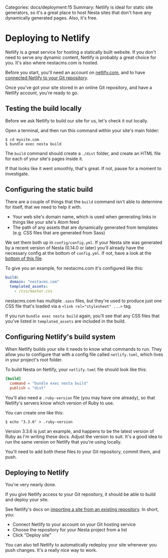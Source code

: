 Categories: docs/deployment:15
Summary: Netlify is ideal for static site generators, so it's a great place to host Nesta sites that don't have any dynamically generated pages. Also, it's free.

# Deploying to Netlify

Netlify is a great service for hosting a statically built website. If you don't need to serve any dynamic content, Netlify is probably a great choice for you. It's also where nestacms.com is hosted.

Before you start, you'll need an account on [netlify.com], and to have [connected Netlify to your Git repository].

Once you've got your site stored in an online Git repository, and have a Netlify account, you're ready to go.

## Testing the build locally

Before we ask Netlify to build our site for us, let's check it out locally.

Open a terminal, and then run this command within your site's main folder:

    $ cd mysite.com
    $ bundle exec nesta build

The `build` command should create a `./dist` folder, and create an HTML file for each of your site's pages inside it.

If that looks like it went smoothly, that's great. If not, pause for a moment to investigate.

## Configuring the static build

There are a couple of things that the `build` command isn't able to determine for itself, that we need to help it with.

- Your web site's domain name, which is used when generating links in things like your site's Atom feed
- The path of any assets that are dynamically generated from templates (e.g. CSS files that are generated from Sass)

We set them both up in `config/config.yml`. If your Nesta site was generated by a recent version of Nesta (0.14.0 or later) you'll already have the necessary config at the bottom of `config.yml`. If not, have a look at the [bottom of this file].

To give you an example, for nestacms.com it's configured like this:

```yaml
build:
  domain: "nestacms.com"
  templated_assets:
    - /css/master.css
```

nestacms.com has multiple `.sass` files, but they're used to produce just one CSS file that's loaded via a `<link rel="stylesheet" ...>` tag.

If you run `bundle exec nesta build` again, you'll see that any CSS files that you've listed in `templated_assets` are included in the build.

[bottom of this file]: https://github.com/gma/nesta/blob/main/templates/config/config.yml

## Configuring Netlify's build system

When Netlify builds your site it needs to know what commands to run. They allow you to configure that with a config file called `netlify.toml`, which lives in your project's root folder.

To build Nesta on Netlify, your `netlify.toml` file should look like this:

```toml
[build]
  command = "bundle exec nesta build"
  publish = "dist"
```

You'll also need a `.ruby-version` file (you may have one already), so that Netlify's servers know which version of Ruby to use.

You can create one like this:

    $ echo "3.3.6" > .ruby-version

Version 3.3.6 is just an example, and happens to be the latest version of Ruby as I'm writing these docs. Adjust the version to suit. It's a good idea to run the same version on Netlify that you're using locally.

You'll need to add both these files to your Git repository, commit them, and push.

## Deploying to Netlify

You're very nearly done.

If you give Netlify access to your Git repository, it should be able to build and deploy your site.

See Netlify's docs on [importing a site from an existing repository]. In short, you:

- Connect Netlify to your account on your Git hosting service
- Choose the repository for your Nesta project from a list
- Click "Deploy site"

You can also tell Netlify to automatically redeploy your site whenever you push changes. It's a really nice way to work.

[netlify.com]: https://www.netlify.com
[connected Netlify to your Git repository]: https://docs.netlify.com/git/overview/
[importing a site from an existing repository]: https://docs.netlify.com/welcome/add-new-site/#import-from-an-existing-repository
